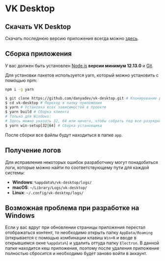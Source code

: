 # VK Desktop

## Скачать VK Desktop

Скачать последнюю версию приложения всегда можно [здесь](https://github.com/danyadev/vk-desktop/releases).

## Сборка приложения

У вас должен быть установлен [Node.js](http://nodejs.org) **версии минимум 12.13.0** и [Git](https://git-scm.com/downloads).

Для установки пакетов используется yarn, который можно установить с помощью npm:
```bash
npm i -g yarn
```

```bash
$ git clone https://github.com/danyadev/vk-desktop.git # Клонирование репозитория
$ cd vk-desktop # Переход в папку приложения
$ yarn # Установка всех зависимостей в проекте
$ yarn build # Сборка клиента
# Только для Windows:
# Здесь можно указать 32, 64 или ничего, чтобы собрать под все разрядности
$ yarn win-setup[32|64] # Сборка установщика
```

После сборки все файлы будут находиться в папке `app`.

## Получение логов

Для исправления некоторых ошибок разработчику могут понадобиться логи,
которые можно найти по соответствующему пути для каждой системы:

* **Windows**: `%appdata%/vk-desktop/logs/`
* **macOS**: `~/Library/Logs/vk-desktop/`
* **Linux**: `~/.config/vk-desktop/logs/`

## Возможная проблема при разработке на Windows

Если у вас вдруг при обновлении страницы приложения перестал отображаться контент, то необходимо
открыть папку `AppData/Roaming` (открывается с помощью комбинации клавиш `Win+R` и вводе в открывшемся окне `%appdata%`)
и удалить оттуда папку `Electron`. В данной папке находится кеш приложения, поэтому
после удаления приложение полностью сбросится и необходимо будет заново войти в аккаунт.
